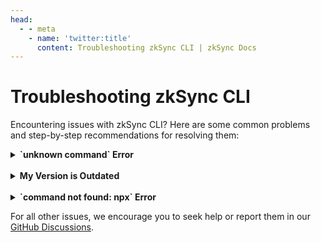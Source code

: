 ```yaml
---
head:
  - - meta
    - name: 'twitter:title'
      content: Troubleshooting zkSync CLI | zkSync Docs
---
```


# Troubleshooting zkSync CLI

Encountering issues with zkSync CLI? Here are some common problems and step-by-step recommendations for resolving them:

<details>
<summary><strong>`unknown command` Error</strong></summary>

If you encounter an `unknown command` error, follow these steps:

a. **Check the zkSync CLI Version**

- Run `npx zksync-cli --version` to check your current version.
- Compare it with the latest version available on [npm](https://www.npmjs.com/package/zksync-cli).
- If your version is lower than the one on npm, follow the steps below. If your version is up-to-date, it's possible
  that the command was moved or renamed. Use `npx zksync-cli help` for a list of current commands or refer to the
  documentation.

b. **Verify Local Installation**

- Use `npm list zksync-cli` to check if `zksync-cli` is installed in the current directory or any parent directories
  from where you are running your terminal.
- If it is indeed installed, make sure to uninstall it by running `npm uninstall zksync-cli` in its installation
  location. Remove all instances of `zksync-cli` until none are found by `npm list zksync-cli`.

c. **Verify Global Installation**

- Use `npm list -g zksync-cli` to check if `zksync-cli` is installed globally.
- If it is installed globally, uninstall it using `npm uninstall -g zksync-cli`.

d. **Clean npm Cache**

- Run `npm cache clean --force`.

e. **Use the Latest Version**

- As a quick fix, or if the above steps don't resolve the issue, use `npx zksync-cli@latest [command]`, for example,
  `npx zksync-cli@latest dev start`.

</details>

<br />

<details>
<summary><strong>My Version is Outdated</strong></summary>

If `npx zksync-cli` is not running the latest version:

- Refer to the guide above to check and update your zkSync CLI version.

</details>

<br />

<details>
<summary><strong>`command not found: npx` Error</strong></summary>

If you receive a `command not found: npx` error, it means Node.js is not installed or not correctly set up on your
system:

- Install Node.js from [https://nodejs.org/](https://nodejs.org/). This will also install `npm` and `npx`.
- After installation, restart your terminal and try running `npx zksync-cli` again.

</details>

For all other issues, we encourage you to seek help or report them in our
[GitHub Discussions](https://github.com/zkSync-Community-Hub/zksync-developers/discussions/new?category=general&title=[zksync-cli]%20<Title>).
